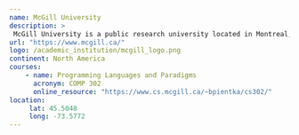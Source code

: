 ```yaml
---
name: McGill University 
description: >
 McGill University is a public research university located in Montreal, Quebec, Canada.
url: "https://www.mcgill.ca/"
logo: /academic_institution/mcgill_logo.png
continent: North America
courses:
    - name: Programming Languages and Paradigms 
      acronym: COMP 302
      online_resource: "https://www.cs.mcgill.ca/~bpientka/cs302/"
location:
     lat: 45.5048
     long: -73.5772
---
```




